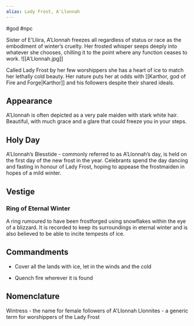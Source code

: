 ```yaml
---
alias: Lady Frost, A'Llonnah 
---
```


#god #npc 

Sister of E’Lliira, A’Llonnah freezes all regardless of status or race as the embodiment of winter’s cruelty. Her frosted whisper seeps deeply into whatever she chooses, chilling it to the point where any function ceases to work.
<span class="rightimg"><span class="smallimg">![[A'Llonnah.jpg]]</span></span>
  

Called Lady Frost by her few worshippers she has a heart of ice to match her lethally cold beauty. Her nature puts her at odds with [[Karthor, god of Fire and Forge|Karthor]] and his followers despite their shared ideals.

  

## Appearance

A’Llonnah is often depicted as a very pale maiden with stark white hair. Beautiful, with much grace and a glare that could freeze you in your steps.

  

## Holy Day

A’Llonnah’s Blesstide - commonly referred to as A’Llonnah’s day, is held on the first day of the new frost in the year. Celebrants spend the day dancing and fasting in honour of Lady Frost, hoping to appease the frostmaiden in hopes of a mild winter.


## Vestige
### Ring of Eternal Winter

A ring rumoured to have been frostforged using snowflakes within the eye of a blizzard. It is recorded to keep its surroundings in eternal winter and is also believed to be able to incite tempests of ice.



## Commandments

-   Cover all the lands with ice, let in the winds and the cold
    
-   Quench fire wherever it is found


## Nomenclature
Wintress - the name for female followers of A'Llonnah
Llonnites - a generic term for worshippers of the Lady Frost



